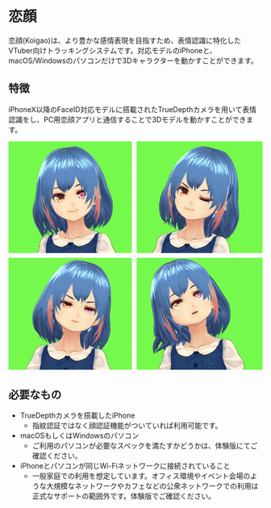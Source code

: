 # 恋顔

恋顔(Koigao)は、より豊かな感情表現を目指すため、表情認識に特化したVTuber向けトラッキングシステムです。対応モデルのiPhoneと、macOS/Windowsのパソコンだけで3Dキャラクターを動かすことができます。

## 特徴

iPhoneX以降のFaceID対応モデルに搭載されたTrueDepthカメラを用いて表情認識をし、PC用恋顔アプリと通信することで3Dモデルを動かすことができます。

![](./images/face.png)

## 必要なもの

- TrueDepthカメラを搭載したiPhone
  - 指紋認証ではなく顔認証機能がついていれば利用可能です。
- macOSもしくはWindowsのパソコン
  - ご利用のパソコンが必要なスペックを満たすかどうかは、体験版にてご確認ください。
- iPhoneとパソコンが同じWi-Fiネットワークに接続されていること
  - 一般家庭での利用を想定しています。オフィス環境やイベント会場のような大規模なネットワークやカフェなどの公衆ネットワークでの利用は正式なサポートの範囲外です。体験版でご確認ください。
